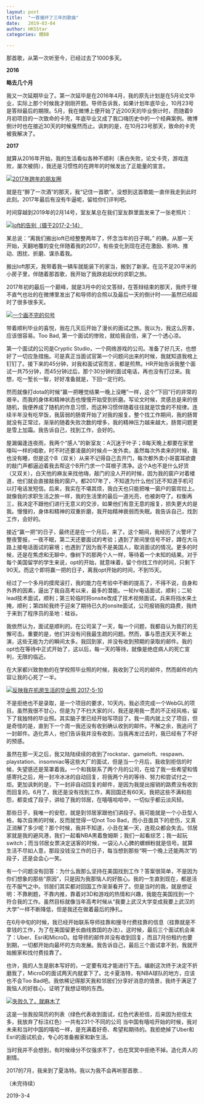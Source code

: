 ```yaml
---
layout: post
title:  "一首循环了三年的歌曲"
date:   2019-03-04 
author: HKSStar
categories: 瞎BB

---
```



那首歌，从第一次听至今，已经过去了1000多天。

**2016**

**略去几个月**

我又一次延期毕业了。第一次延毕是在2016年4月，我的原先计划是在5月论文毕业，实际上那个时候我才刚刚开题。导师告诉我，如果计划年底毕业，10月23号是答辩最后的期限。5月，我在微博上便开始了近200天的毕业倒计时，而随着9月初项目的一次致命的卡壳，年底毕业又成了我口嗨历史中的一个经典案例。微博倒计时也在接近30天的时候戛然而止。讽刺的是，在10月23号那天，致命的卡壳被我解决了。

**2017**

就算从2016年开始，我的生活看似各种不顺利（表白失败，论文卡壳，游戏连败，屡次被鸽），我还是习惯性的在跨年的时候发出了正能量的宣言。

<a href="https://radiump.github.io/myblog/assets/images/songs/1.png"  data-title="Check out the Falcon 9 from SpaceX">
  <img src="https://radiump.github.io/myblog/assets/images/songs/1.png" title="2017年跨年的朋友圈">
</a>


就是在“醉了一次酒”的那天，我“记住一首歌”。没想到这首歌能一直伴我走到此时此刻。2017年最后有没有牛逼呢，留给你们评判吧。

时间穿越到2019年的2月14号，室友某总在我们室友群里面发来了一张老照片：

<a href="https://radiump.github.io/myblog/assets/images/songs/2.jpg"  >
  <img src="https://radiump.github.io/myblog/assets/images/songs/2.jpg" title="loft的告别（摄于2017-2-14）">
</a>



某总说：“离我们搬出loft已经整整两年了，怀念当年的日子啊。” 的确，从那一天开始，天翻地覆的变化伴随着我的2017，有些变化到现在还在激励、影响、推动、困扰、折磨、谋杀着我。

搬出loft那天，我带着我一辆车就能装下的家当，搬到了新家。在见不足20平米的小房子里，伴随着那首歌，我开始了我跌宕起伏的求职之旅。

2017年初的最后一个巅峰，就是3月中的论文答辩，在答辩结束的那天，我终于理不直气也壮的在微博里发出了和导师的合照以及最后一天的倒计时——虽然已经超时了很多很多天。

<a href="https://radiump.github.io/myblog/assets/images/songs/3.png"  >
  <img src="https://radiump.github.io/myblog/assets/images/songs/3.png" title="一个画不完的句号">
</a>


带着顺利毕业的喜悦，我在几天后开始了漫长的面试之旅。我以为，我这么厉害，应该很容易。Too Bad, 第一个面试的惨败，就给我自信，来了一个透心凉。

第一个面试的公司是Cryptic Studio，一个网络游戏的公司。准备了好几天，也想好了一切应急措施。可是真正当面试官第一个问题问出来的时候，我就知道我棺上钉钉了。接下来的45分钟，对我和面试官而言，都是煎熬。HR开始告诉我整个面试一共75分钟，而45分钟过后，那个30分钟的面试电话，再也没有打过来。我想，吃一堑长一智，好好准备就是，下回一定行的。

然而就像打dota的时候“赢一把睡觉结果一晚上没睡”一样，这个“下回”行的非常的艰辛。而我的身体和精神状态也慢慢开始受到折磨。写论文时候，灵感总是来的很随机，我便养成了随机的作息习惯，而这种习惯伴随着往往就是饮食的不规律。连续半年没有吃早饭，我孱弱的肠胃开始了对我的报复。整个找工作期间，我的肠胃就没有正常过，渐渐的随着失败次数的增多，我的精神压力越来越大，肠胃问题更是雪上加霜。我告诉自己，找到工作，会好的。

屋漏偏逢连夜雨，我两个“感人”的新室友：A沉迷于叶子；B每天晚上都要在家里嚎叫一样的唱歌，时不时还要凌晨的时候点一发外卖。虽然每次外卖来的时候，我也没有睡，但是这个B（双关）从来不记得自己去开门，每次都外卖小哥震耳欲聋的敲门声都逼迫着我去帮这个B开门求一个耳根子清净。这个A也不是什么好货（又双关），白天他的麻友来找他嗨，敲门的没人开的时候，因为我的窗户对着楼道，他们就会直接敲我的窗户。都2017年了，不知道为什么他们还不知道手机可以打电话发短信。后来，我实在不堪其烦，我白天也只能把唯一窗户的窗帘拉上。就像我的求职生活之旅一样，我的生活里的最后一道光亮，也被剥夺了。权衡再三，我决定不跟他们进行无意义的交涉，如果他们有意无意的报复，损失更大的是我。慢慢的，身体和精神的双重折磨，我开始精神衰弱而失眠。我告诉自己，找到工作，会好的。

接近“赢一把”的日子，最终还是在一个月后，来了。这个期间，我经历了火警坏了整夜警报，一夜不眠，第二天还要面试的考验；遇到了房间里信号不好，蹲在大马路上接电话面试的窘境；也遇到了因为我不是美国人，取消面试的情况。更多的时候，还是在焦虑和无聊中，像树下的那两个人一样，等待着一个未知的结果。对于每个美国留学的学生来说，opt的开始，就意味着，留个你找工作的时间，只剩下90天。而这个即将赢一把的日子，离我opt开始的时间，不到15天。

经过了一个多月的摸爬滚打，我的能力在考验中不断的提高了，不得不说，自身和外界的因素，逼出了我自高考以来，最多的潜能。一轮hr电话面试，顺利；二轮lead技术面试，顺利；第三轮临时将onsite改成了技术视频面试，兵来将挡水来土掩，顺利；第四轮我终于迎来了期待已久的onsite面试，公司报销我的路费，我终于来到了程序员的圣地：硅谷。

我依然认为，面试是顺利的。在公司呆了一天，每一个问题，我都自认为我打的无懈可击。重要的是，他们并没有问我最生疏的问题。然而，事与愿违天天不断上演，这些无能为力的瞬间太多。我回到家，并没有收到预期的录取的邮件。我的opt也在等待中正式开始了，这以后，每一天的等待，就像是绝症病人的死亡宣判，无限的临近。

在大家都兴致勃勃的在学校照毕业照的时候，我收到了公司的邮件，然而邮件的内容让我的心死了一半。

<a href="https://radiump.github.io/myblog/assets/images/songs/4.jpg"  >
  <img src="https://radiump.github.io/myblog/assets/images/songs/4.jpg" title="反映我在机房生活的毕业照 2017-5-10">
</a>



不是拒绝也不是录取，是一个项目的要求，10天内，我必须完成一个WebGL的项目。虽然我很不甘心，但是为了不扫大家的兴，我还是用我一贯的不正经风格，留下了我独特的毕业照。其实脑子里已经开始写项目了。我一周内就上交了项目，但是奇怪的是，直到下一个周一我还没有收到确认收到的邮件。不解之余，我追问了一封邮件。造化弄人，他们告诉我并没有收到，当我再发过去时，我已经有了不好的预感。

虽然在那一天之后，我又陆陆续续的收到了rockstar、gameloft、respawn、playstation、insomniac等这些大厂的面试，但是当一个月后，我收到拒信的时候，失望感还是笼罩着我。一个和我联系了两个月的公司，在给了我一些希望和情感寄托之后，用一封冷冰冰的自动回复，将我两个月的等待、努力和尝试付之一炬。更加讽刺的是，下一封非自动回复的邮件，是因为我提出报销的路费没有收到而回复的。6月了，我还是没有找到工作，离回国还有60天。我把这些不满和抱怨，都变成了段子，讲给了我的邻居，在嘻嘻哈哈中，一切似乎都云淡风轻。

那些日子，我唯一的安慰，就是到邻居家跟他们讲段子。我可能就是一个小丑型人格，每次自黑的时候，反而就觉得一切not Too Bad，而小丑面具下的悲伤，又真正消解了多少呢？那个时候，我并不知道，小丑在某一天，连观众都会失去。邻居家就是我的避风港，我们一起看NBA黑着詹姆斯；我们一起看综艺；我一起玩switch；而当邻居女票决定送客的时候，一袋沁人心脾的螺蛳粉就是信号。就算生活不尽如人意，那段没钱没工作的日子，每当想到那些“啊一个晚上还能两次”的段子，还是会会心一笑。

有一个问题没有回答：为什么我那么坚持在美国找到工作？答案很简单，不是因为你们想象的那些“原因”，只是因为我那恼人的好胜心。我的一生直到现在，都是活在不服气之中。邻居们其实都对回国工作渐渐看开了。但是当时的我，就是想证明：不靠刷题，不靠内推，靠着对3D和游戏的热情和兴趣，我能在美国找到一个符合我的工作。虽然目标就像当年高考时候从“我要上武汉大学变成我要上武汉的大学”一样不断降低，但是我还在做着最后的挣扎。

在6月中旬的时候，我已经开始联系导师挂靠和搜寻付费挂靠的信息（挂靠就是不拿钱的工作，为了在美国留更长曲线救国的办法）。这时候，最后三个面试机会来了：Uber、Esri和MicroD。给导师的邮件并没有收到回复，而且7月份租约也要到期，一切都开始向最坏的方向发展。我告诉自己，最后三个面试拿不到，我就开始搬家和找付费挂靠了。

也许，我的人生是剧本写好的，一定要有戏才能进行下去。编剧这次终于决定不折磨我了，MicroD的面试两天内就拿下了。北卡夏洛特，有NBA球队的地方，应该也不会Too Bad吧。我依稀记得那天我和邻居们分享好消息的情景，我终于满足了我恼人的好胜心，证明了我想证明的东西。

<a href="https://radiump.github.io/myblog/assets/images/songs/5.png"  >
  <img src="https://radiump.github.io/myblog/assets/images/songs/5.png" title="失败久了，就麻木了">
</a>


这是一张我投简历的列表（绿色代表收到面试，红色代表拒信，后来因为拒信太多，我放弃了标注红色）一共有231个不同的公司
当中国有嘻哈开始的时候，我对未来和当时中国的嘻哈一样，是充满着好奇、希望和期待的。我拒绝掉了Uber和Esri的面试机会，专心的准备搬家和新生活。

当时我并不会想到，有时候缘分不仅强求不了，也在冥冥中拒绝不掉。造化弄人的剧情。

2017的7月，我来到了夏洛特。我以为我不会再听那首歌...

（未完待续）

2019-3-4


